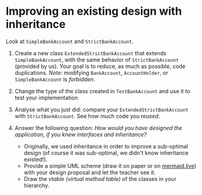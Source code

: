 # Improving an existing design with inheritance

Look at `SimpleBankAccount` and `StrictBankAccount`.

1. Create a new class `ExtendedStrictBankAccount` that extends `SimpleBankAccount`,
  with the same behavior of `StrictBankAccount` (provided by us).
  Your goal is to reduce, as much as possible, code duplications.
  *Note:* modifying `BankAccount`, `AccountHolder`, or `SimpleBankAccount` is *forbidden*.

2. Change the type of the class created in `TestBankAccount` and use it to test your implementation

3. Analyse what you just did: compare your `ExtendedStrictBankAccount` with `StrictBankAccount`. See how much code you *reused*.

4. Answer the following question: *How would you have designed the application, if you knew interfaces and inheritance?*
    * Originally, we used inheritance in order to improve a sub-optimal design (of course it was sub-optimal, we didn't know inheritance existed!). 
    * Provide a simple UML scheme (draw it on paper or on [mermaid.live](https://mermaid.live/edit#pako:eNptkctOAzEMRX8l8gpE5weibhClEouuuqsiIU_iTqPJA_JQBWX-nUxgpNDilXVu7pXtXEB6RcBBGoxxo3EIaIVjpR6dtmjY-qvr2CbL8ZZudTzd0gP1Af9gzh60SwwHusb7FLQb2EBOUWjF2RJ3aEt7d38lWEy0wDp2He_yA-ZaYnvC8ckbHxopnrVdzBW8Z5TjQqY2dV6vSe3mHaL-pBe3JUqNINE9Y_o3ox6jHa333jAdX8_aqAaH7Bo_rMBSsKhV-ZnqFpBOZEkAL62iI2aTBAg3laeYk99_OAk8hUwryG-qXOj3L4Ef0USavgH6HZMp)) with your design proposal and let the teacher see it.
    * Draw the *vtable (virtual method table)* of the classes in your hierarchy.